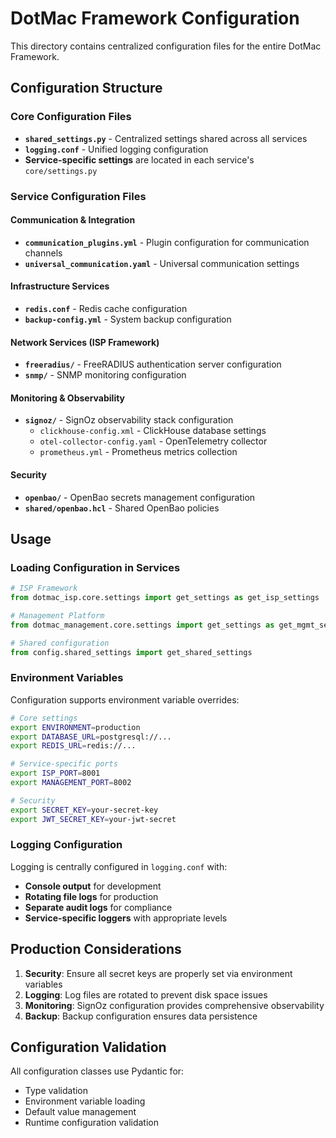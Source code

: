 # DotMac Framework Configuration

This directory contains centralized configuration files for the entire DotMac Framework.

## Configuration Structure

### Core Configuration Files

- **`shared_settings.py`** - Centralized settings shared across all services
- **`logging.conf`** - Unified logging configuration
- **Service-specific settings** are located in each service's `core/settings.py`

### Service Configuration Files

#### Communication & Integration

- **`communication_plugins.yml`** - Plugin configuration for communication channels
- **`universal_communication.yaml`** - Universal communication settings

#### Infrastructure Services

- **`redis.conf`** - Redis cache configuration
- **`backup-config.yml`** - System backup configuration

#### Network Services (ISP Framework)

- **`freeradius/`** - FreeRADIUS authentication server configuration
- **`snmp/`** - SNMP monitoring configuration

#### Monitoring & Observability

- **`signoz/`** - SignOz observability stack configuration
  - `clickhouse-config.xml` - ClickHouse database settings
  - `otel-collector-config.yaml` - OpenTelemetry collector
  - `prometheus.yml` - Prometheus metrics collection

#### Security

- **`openbao/`** - OpenBao secrets management configuration
- **`shared/openbao.hcl`** - Shared OpenBao policies

## Usage

### Loading Configuration in Services

```python
# ISP Framework
from dotmac_isp.core.settings import get_settings as get_isp_settings

# Management Platform
from dotmac_management.core.settings import get_settings as get_mgmt_settings

# Shared configuration
from config.shared_settings import get_shared_settings
```

### Environment Variables

Configuration supports environment variable overrides:

```bash
# Core settings
export ENVIRONMENT=production
export DATABASE_URL=postgresql://...
export REDIS_URL=redis://...

# Service-specific ports
export ISP_PORT=8001
export MANAGEMENT_PORT=8002

# Security
export SECRET_KEY=your-secret-key
export JWT_SECRET_KEY=your-jwt-secret
```

### Logging Configuration

Logging is centrally configured in `logging.conf` with:

- **Console output** for development
- **Rotating file logs** for production
- **Separate audit logs** for compliance
- **Service-specific loggers** with appropriate levels

## Production Considerations

1. **Security**: Ensure all secret keys are properly set via environment variables
2. **Logging**: Log files are rotated to prevent disk space issues
3. **Monitoring**: SignOz configuration provides comprehensive observability
4. **Backup**: Backup configuration ensures data persistence

## Configuration Validation

All configuration classes use Pydantic for:

- Type validation
- Environment variable loading
- Default value management
- Runtime configuration validation

